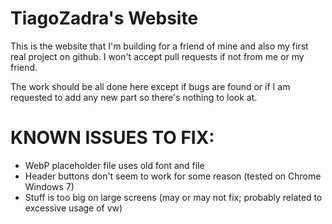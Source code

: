 # TiagoZadra's Website
This is the website that I'm building for a friend of mine and also my first real project on github.
I won't accept pull requests if not from me or my friend.


The work should be all done here except if bugs are found or if I am requested to add any new part so there's nothing to look at.

# KNOWN ISSUES TO FIX:
- WebP placeholder file uses old font and file
- Header buttons don't seem to work for some reason (tested on Chrome Windows 7)
- Stuff is too big on large screens (may or may not fix; probably related to excessive usage of vw)

